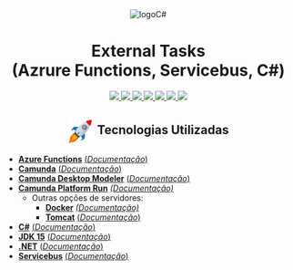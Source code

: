 <div align="center">
<img height="200px" src="https://camunda.com/wp-content/uploads/2020/07/camunda-logo-social-update.jpg" alt="logoC#" />
</div>
<h1 align="center">External Tasks<br>
(Azrure Functions, Servicebus, C#)</h1>


<div align="center">
  <p>
    <a href="">
      <img height="50" src="https://user-images.githubusercontent.com/57602117/211108014-33fac232-1fc8-4914-b06f-c4b83452a640.png">
    </a>     
    <a href="">
      <img height="50" src="https://user-images.githubusercontent.com/57602117/211107676-a7fe948f-1ebf-4fe3-b33b-51dfa77d089c.png" loading="lazy"/>
    </a>
    <a href="">
      <img height="50" src="https://encrypted-tbn0.gstatic.com/images?q=tbn:ANd9GcQ_7BUSHtcFk76HbyVo2uHja9qLaowmxyzAKw&usqp=CAU" loading="lazy"/>
    </a>
    <a href="">
      <img height="50" src="https://cdn.icon-icons.com/icons2/2415/PNG/512/csharp_original_logo_icon_146578.png" loading="lazy"/>
    </a>
    <a href="">
      <img height="50" src="https://camunda.com/wp-content/uploads/2020/12/Camunda-workflow-engine-gradient.png" loading="lazy"/>
    </a>
    <a href="">
      <img height="50" src="https://camunda.com/wp-content/uploads/2021/07/dmn.svg" loading="lazy"/>
    </a>
    <a href="">
      <img height="50" src="https://camunda.com/wp-content/uploads/2020/05/cockpit.svg" loading="lazy"/> 
    </a>  
  </p> 



  ## <img height="45px" align="center" src="https://github.com/OsZeressemos/zeroCommerce/blob/main/public/assets/readme/stockrocketgif.gif">    Tecnologias Utilizadas

<div align="left">

  - [**Azure Functions**](https://azure.microsoft.com/pt-br/products/functions)    [(*Documentação*)](https://learn.microsoft.com/pt-BR/azure/azure-functions/)
  - [**Camunda**](https://camunda.com/)    [(*Documentação*)](https://docs.camunda.io/)
  - [**Camunda Desktop Modeler**](https://camunda.com/download/modeler/)    [(*Documentação*)](https://docs.camunda.org/manual/latest/introduction/third-party-libraries/?__hstc=252030934.4ac1f27b1db0ceeb20f17898b27cf3ba.1673104365466.1673104365466.1673104365466.1&__hssc=252030934.11.1673104365467&__hsfp=1123496843)
  - [**Camunda Platform Run**](https://camunda.com/download/)    [*(Documentação)*](https://docs.camunda.org/manual/latest/installation/full/)
    - Outras opções de servidores:
      - [**Docker**](https://www.docker.com/)    [*(Documentação)*](https://docs.camunda.org/manual/latest/installation/docker/?__hstc=252030934.4ac1f27b1db0ceeb20f17898b27cf3ba.1673104365466.1673104365466.1673104365466.1&__hssc=252030934.13.1673104365467&__hsfp=1123496843)
      - [**Tomcat**](https://tomcat.apache.org/)    [(*Documentação*)](https://docs.camunda.org/manual/latest/installation/full/tomcat/pre-packaged/?__hstc=252030934.4ac1f27b1db0ceeb20f17898b27cf3ba.1673104365466.1673104365466.1673104365466.1&__hssc=252030934.13.1673104365467&__hsfp=1123496843)
  - [**C#**](https://dotnet.microsoft.com/en-us/learn/csharp)    [(*Documentação*)](https://learn.microsoft.com/pt-br/dotnet/csharp/?WT.mc_id=dotnet-35129-website)
  - [**JDK 15**](https://jdk.java.net/)    [(*Documentação*)](https://www.oracle.com/java/technologies/javase/jdk15-archive-downloads.html)
  - [**.NET**](https://dotnet.microsoft.com/pt-br/)    [(*Documentação*)](https://learn.microsoft.com/pt-br/dotnet/?WT.mc_id=dotnet-35129-website)
  - [**Servicebus**](https://azure.microsoft.com/pt-br/products/service-bus)    [(*Documentação*)](https://learn.microsoft.com/pt-BR/azure/service-bus-messaging/service-bus-dotnet-get-started-with-queues?tabs=passwordless)
</div>
<br> 